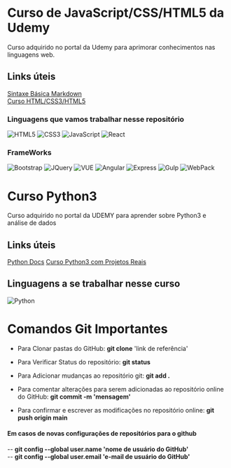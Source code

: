 # Curso de JavaScript/CSS/HTML5 da Udemy
Curso adquirido no portal da Udemy para aprimorar conhecimentos nas linguagens web.

## Links úteis
[Sintaxe Básica Markdown](https://www.markdownguide.org/basic-syntax/)<br>
[Curso HTML/CSS3/HTML5](https://www.udemy.com/course/curso-web/)

### Linguagens que vamos trabalhar nesse repositório
![HTML5](https://img.shields.io/badge/HTML5-black?style=for-the-badge&logo=html5) 
![CSS3](https://img.shields.io/badge/CSS3-black?style=for-the-badge&logo=css3) 
![JavaScript](https://img.shields.io/badge/JavaScript-black?style=for-the-badge&logo=javascript) 
![React](https://img.shields.io/badge/React-black?style=for-the-badge&logo=react) 

### FrameWorks
![Bootstrap](https://img.shields.io/badge/Bootstrap-black?style=for-the-badge&logo=bootstrap) 
![JQuery](https://img.shields.io/badge/JQuery-black?style=for-the-badge&logo=jquery) 
![VUE](https://img.shields.io/badge/VUE-black?style=for-the-badge&logo=vuedotjs) 
![Angular](https://img.shields.io/badge/Angular-black?style=for-the-badge&logo=angular) 
![Express](https://img.shields.io/badge/Express-black?style=for-the-badge&logo=express) 
![Gulp](https://img.shields.io/badge/Gulp-black?style=for-the-badge&logo=gulp) 
![WebPack](https://img.shields.io/badge/WebPack-black?style=for-the-badge&logo=webpack)

# Curso Python3
Curso adquirido no portal da UDEMY para aprender sobre Python3 e análise de dados

## Links úteis
[Python Docs](https://docs.python.org/pt-br/3/)
[Curso Python3 com Projetos Reais](https://www.udemy.com/course/python-3-do-zero-ao-avancado)

## Linguagens a se trabalhar nesse curso
![Python](https://img.shields.io/badge/Python-3776AB.svg?style=for-the-badge&logo=Python&logoColor=white)

# Comandos Git Importantes

* Para Clonar pastas do GitHub:
 <strong>git clone</strong> 'link de referência'

* Para Verificar Status do repositório:
 <strong>git status</strong>

* Para Adicionar mudanças ao repositório git:
 <strong>git add .</strong>

* Para comentar alterações para serem adicionadas ao repositório online do GitHub:
 <strong>git commit -m 'mensagem'</strong>

* Para confirmar e escrever as modificações no repositório online:
 <strong>git push origin main</strong>

#### Em casos de novas configurações de repositórios para o github
-- <strong>git config --global user.name 'nome de usuário do GitHub'</strong><br>
-- <strong>git config --global user.email 'e-mail de usuário do GitHub'</strong>
